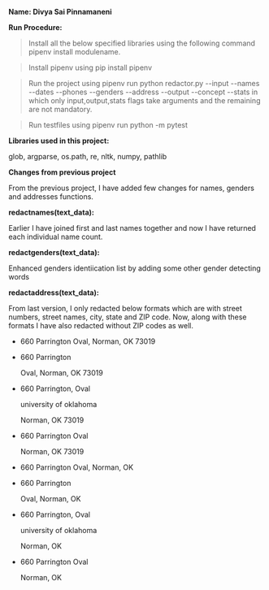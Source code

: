 **Name: Divya Sai Pinnamaneni**

**Run Procedure:**

> Install all the below specified libraries using the following command pipenv install modulename.

> Install pipenv using pip install pipenv

> Run the project using  pipenv run python redactor.py --input --names --dates --phones --genders --address --output --concept --stats in which only input,output,stats flags take arguments and the remaining are not mandatory.

> Run testfiles using pipenv run python -m pytest

**Libraries used in this project:**

glob, argparse, os.path, re, nltk, numpy, pathlib

**Changes from previous project**

From the previous project, I have added few changes for names, genders and addresses functions.

**redactnames(text_data):**

Earlier I have joined first and last names together and now I have returned each individual name count.

**redactgenders(text_data):**

Enhanced genders identiication list by adding some other gender detecting words

**redactaddress(text_data):**

From last version, I only redacted below formats which are with street numbers, street names, city, state and ZIP code. Now, along with these formats I have also redacted without ZIP codes as well.

+ 660 Parrington Oval, Norman, OK 73019
+ 660 Parrington

  Oval, Norman, OK 73019
+ 660 Parrington, Oval

  university of oklahoma

  Norman, OK 73019
+ 660 Parrington Oval
 
  Norman, OK 73019

+ 660 Parrington Oval, Norman, OK 
+ 660 Parrington

  Oval, Norman, OK 
+ 660 Parrington, Oval

  university of oklahoma

  Norman, OK 
+ 660 Parrington Oval
 
  Norman, OK 

